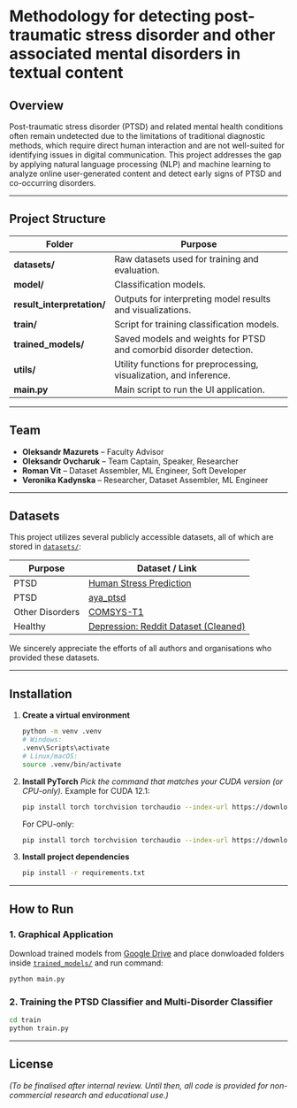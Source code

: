 # Methodology for detecting post-traumatic stress disorder and other associated mental disorders in textual content

## Overview
Post-traumatic stress disorder (PTSD) and related mental health conditions often remain undetected due to the limitations of traditional diagnostic methods, which require direct human interaction and are not well-suited for identifying issues in digital communication. This project addresses the gap by applying natural language processing (NLP) and machine learning to analyze online user-generated content and detect early signs of PTSD and co-occurring disorders.

---

## Project Structure
| Folder                  | Purpose                                                                 |
|-------------------------|-------------------------------------------------------------------------|
| **datasets/**           | Raw datasets used for training and evaluation.                          |
| **model/**              | Classification models.                                                  |
| **result_interpretation/** | Outputs for interpreting model results and visualizations.           |
| **train/**              | Script for training classification models.                              |
| **trained_models/**     | Saved models and weights for PTSD and comorbid disorder detection.      |
| **utils/**              | Utility functions for preprocessing, visualization, and inference.      |
| **main.py**             | Main script to run the UI application.                                  |

---

## Team

* **Oleksandr Mazurets** – Faculty Advisor
* **Oleksandr Ovcharuk** – Team Captain, Speaker, Researcher
* **Roman Vit** – Dataset Assembler, ML Engineer, Soft Developer
* **Veronika Kadynska** – Researcher, Dataset Assembler, ML Engineer

---

## Datasets

This project utilizes several publicly accessible datasets, all of which are stored in [`datasets/`](datasets/):

| Purpose               | Dataset / Link                                                                                                      |
| --------------------- | ------------------------------------------------------------------------------------------------------------------- |
| PTSD                  | [Human Stress Prediction](https://www.kaggle.com/datasets/kreeshrajani/human-stress-prediction)                     |
| PTSD                  | [aya_ptsd](https://www.kaggle.com/datasets/abdelrahmanahmed3/aya-ptsd)                                              |
| Other Disorders       | [COMSYS-T1](https://www.kaggle.com/datasets/kajimi/comsys2023)                                                      |
| Healthy               | [Depression: Reddit Dataset (Cleaned)](https://www.kaggle.com/datasets/infamouscoder/depression-reddit-cleaned)     |

We sincerely appreciate the efforts of all authors and organisations who provided these datasets.

---

## Installation

1. **Create a virtual environment**

   ```bash
   python -m venv .venv
   # Windows:
   .venv\Scripts\activate
   # Linux/macOS:
   source .venv/bin/activate
   ```

2. **Install PyTorch**
   *Pick the command that matches your CUDA version (or CPU-only).*
   Example for CUDA 12.1:

   ```bash
   pip install torch torchvision torchaudio --index-url https://download.pytorch.org/whl/cu121
   ```

   For CPU-only:

   ```bash
   pip install torch torchvision torchaudio --index-url https://download.pytorch.org/whl/cpu
   ```

3. **Install project dependencies**

   ```bash
   pip install -r requirements.txt
   ```

---

## How to Run

### 1. Graphical Application

Download trained models from [Google Drive](https://drive.google.com/drive/folders/1kQQYUKK1K6fZJV4vSKcsWMcDQJCLUW0E?usp=drive_link) and place donwloaded folders inside [`trained_models/`](trained_models/) and run command:    

```bash
python main.py
```

### 2. Training the PTSD Classifier and Multi-Disorder Classifier

```bash
cd train
python train.py
```

---

## License

*(To be finalised after internal review. Until then, all code is provided for non-commercial research and educational use.)*
